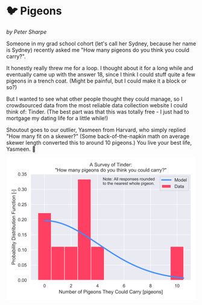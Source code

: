 # :bird: Pigeons

*by Peter Sharpe*

Someone in my grad school cohort (let's call her Sydney, because her name is Sydney) recently asked me "How many pigeons do you think you could carry?". 

It honestly really threw me for a loop. I thought about it for a long while and eventually came up with the answer 18, since I think I could stuff quite a few pigeons in a trench coat. (Might be painful, but I could make it a block or so?)

But I wanted to see what other people thought they could manage, so I crowdsourced data from the most reliable data collection website I could think of: Tinder. (The best part was that this was totally free - I just had to mortgage my dating life for a little while!)

Shoutout goes to our outlier, Yasmeen from Harvard, who simply replied "How many fit on a skewer?" (Some back-of-the-napkin math on average skewer length converted this to around 10 pigeons.) You live your best life, Yasmeen. :clap:

![dataviz](pigeons.svg)
